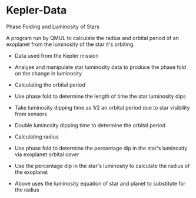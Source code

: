 # Kepler-Data
Phase Folding and Luminosity of Stars

A program run by QMUL to calculate the radius and orbital period of an exoplanet from the luminosity of the star it's orbiting.

*   Data used from the Kepler mission
*   Analyse and manipulate star luminosity data to produce the phase fold on the change in luminosity
*   Calculating the orbital period

*   Use phase fold to determine the length of time the star luminosity dips
*   Take luminosity dipping time as 1/2 an orbital period due to star visibility from sensors
*   Double luminosity dipping time to determine the orbital period

*   Calculating radius

*   Use phase fold to determine the percentage dip in the star's luminosity via exoplanet orbital cover
*   Use the percentage dip in the star's luminosity to calculate the radius of the exoplanet
*   Above uses the luminosity equation of star and planet to substitute for the radius
